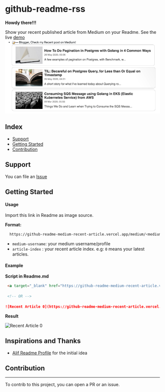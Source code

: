 # github-readme-rss

**Howdy there!!!**

Show your recent published article from Medium on your Readme. See the live [demo](https://github.com/bxcodec)
![github-readme-medium-recent-article](./example.png)

## Index

* [Support](#support)
* [Getting Started](#getting-started)
* [Contribution](#contribution)


## Support
You can file an [Issue](https://github.com/bxcodec/github-readme-medium-recent-article/issues/new)

## Getting Started
#### Usage

Import this link in Readme as image source.

**Format:**
```bash
  https://github-readme-medium-recent-article.vercel.app/medium/<medium-username>/<article-index>
```
- `medium-username`: your medium username/profile
- `article-index` : your recent article index. e.g: `0` means your latest articles.

#### Example
**Script in Readme.md**

```md
 <a target="_blank" href="https://github-readme-medium-recent-article.vercel.app/medium/@imantumorang/0"><img src="https://github-readme-medium-recent-article.vercel.app/medium/@imantumorang/0" alt="Recent Article 0">
 
 <!-- OR -->

![Recent Article 0](https://github-readme-medium-recent-article.vercel.app/medium/@imantumorang/0)
```
**Result**

![Recent Article 0](https://github-readme-medium-recent-article.vercel.app/medium/@imantumorang/0)


## Inspirations and Thanks

- [Alif Readme Profile](https://github.com/alfari16/alfari16) for the initial idea


## Contribution
---

To contrib to this project, you can open a PR or an issue.
